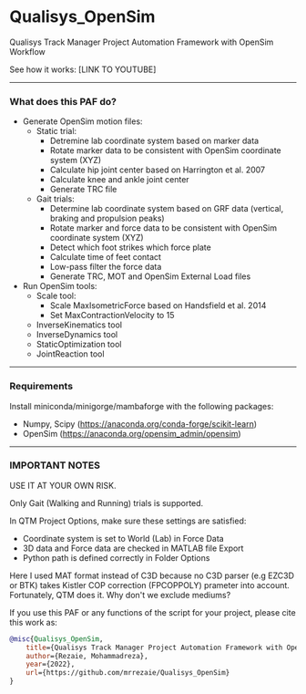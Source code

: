 # Qualisys_OpenSim
Qualisys Track Manager Project Automation Framework with OpenSim Workflow

See how it works: [LINK TO YOUTUBE]

----
### What does this PAF do?
- Generate OpenSim motion files:
    - Static trial:
        - Detremine lab coordinate system based on marker data
        - Rotate marker data to be consistent with OpenSim coordinate system (XYZ)
        - Calculate hip joint center based on Harrington et al. 2007
        - Calculate knee and ankle joint center
        - Generate TRC file
    - Gait trials:
        - Determine lab coordinate system based on GRF data (vertical, braking and propulsion peaks)
        - Rotate marker and force data to be consistent with OpenSim coordinate system (XYZ)
        - Detect which foot strikes which force plate
        - Calculate time of feet contact
        - Low-pass filter the force data
        - Generate TRC, MOT and OpenSim External Load files
- Run OpenSim tools:
    - Scale tool:
        - Scale MaxIsometricForce based on Handsfield et al. 2014
        - Set MaxContractionVelocity to 15
    - InverseKinematics tool
    - InverseDynamics tool
    - StaticOptimization tool
    - JointReaction tool

---
### Requirements
Install miniconda/minigorge/mambaforge with the following packages:
- Numpy, Scipy (https://anaconda.org/conda-forge/scikit-learn)
- OpenSim (https://anaconda.org/opensim_admin/opensim)

---
### IMPORTANT NOTES
USE IT AT YOUR OWN RISK.

Only Gait (Walking and Running) trials is supported.

In QTM Project Options, make sure these settings are satisfied:
- Coordinate system is set to World (Lab) in Force Data
- 3D data and Force data are checked in MATLAB file Export
- Python path is defined correctly in Folder Options

Here I used MAT format instead of C3D because no C3D parser (e.g EZC3D or BTK) takes Kistler COP correction (FPCOPPOLY) prameter into account. Fortunately, QTM does it. Why don't we exclude mediums?  

If you use this PAF or any functions of the script for your project, please cite this work as:

```bibtex
@misc{Qualisys_OpenSim,
    title={Qualisys Track Manager Project Automation Framework with OpenSim Workflow},
    author={Rezaie, Mohammadreza},
    year={2022},
    url={https://github.com/mrrezaie/Qualisys_OpenSim}
}
```

